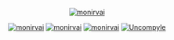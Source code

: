 <p align="center">
<a href="https://github.com/monirvai"><img title="monirvai" src="https://github-readme-stats.vercel.app/api?username=monirvai&show_icons=true&include_all_commits=true&theme=chartreuse-dark&cache_seconds=3200"></a>
</p>


<p align="center">
<a href="https://github.com/htr-tech/monirvai"><img title="monirvai" src="https://github-readme-stats.vercel.app/api/pin/?username=monirvai&repo=monirvai&theme=dark"></a>
<a href="https://github.com/monirvai/ms"><img title="monirvai" src="https://github-readme-stats.vercel.app/api/pin/?username=monirvai&repo=ms&theme=dark"></a>
<a href="https://github.com/monirvai/MSBOMB"><img title="monirvai" src="https://github-readme-stats.vercel.app/api/pin/?username=monirvai&repo=MSBOMB&theme=dark"></a>
<a href="https://github.com/monirvai/MCC"><img title="Uncompyle" src="https://github-readme-stats.vercel.app/api/pin/?username=monirvai&repo=MCC&theme=dark"></a>
</p>

